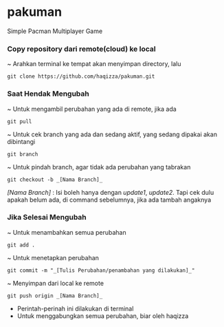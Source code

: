 # pakuman
Simple Pacman Multiplayer Game


### Copy repository dari remote(cloud) ke local
~ Arahkan terminal ke tempat akan menyimpan directory, lalu
```
git clone https://github.com/haqizza/pakuman.git
```

### Saat Hendak Mengubah
~ Untuk mengambil perubahan yang ada di remote, jika ada
```
git pull
```
~ Untuk cek branch yang ada dan sedang aktif, yang sedang dipakai akan dibintangi
```
git branch
```
~ Untuk pindah branch, agar tidak ada perubahan yang tabrakan
```
git checkout -b _[Nama Branch]_
```

_[Nama Branch]_ : Isi boleh hanya dengan _update1_, _update2_. Tapi cek dulu apakah belum ada, di command sebelumnya, jika ada tambah angaknya

### Jika Selesai Mengubah
~ Untuk menambahkan semua perubahan
```
git add .
```
~ Untuk menetapkan perubahan
```
git commit -m "_[Tulis Perubahan/penambahan yang dilakukan]_"
```
~ Menyimpan dari local ke remote
```
git push origin _[Nama Branch]_
```


* Perintah-perinah ini dilakukan di terminal
* Untuk menggabungkan semua perubahan, biar oleh haqizza